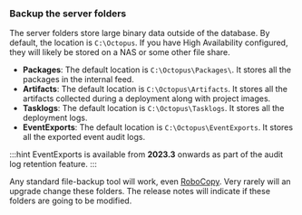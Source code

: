 ### Backup the server folders

The server folders store large binary data outside of the database.  By default, the location is `C:\Octopus`.  If you have High Availability configured, they will likely be stored on a NAS or some other file share.

- **Packages**: The default location is `C:\Octopus\Packages\`. It stores all the packages in the internal feed.
- **Artifacts**: The default location is `C:\Octopus\Artifacts`. It stores all the artifacts collected during a deployment along with project images.  
- **Tasklogs**: The default location is `C:\Octopus\Tasklogs`. It stores all the deployment logs.  
- **EventExports**: The default location is `C:\Octopus\EventExports`. It stores all the exported event audit logs.  

:::hint
EventExports is available from **2023.3** onwards as part of the audit log retention feature.
:::

Any standard file-backup tool will work, even [RoboCopy](https://docs.microsoft.com/en-us/windows-server/administration/windows-commands/robocopy).  Very rarely will an upgrade change these folders.  The release notes will indicate if these folders are going to be modified.
